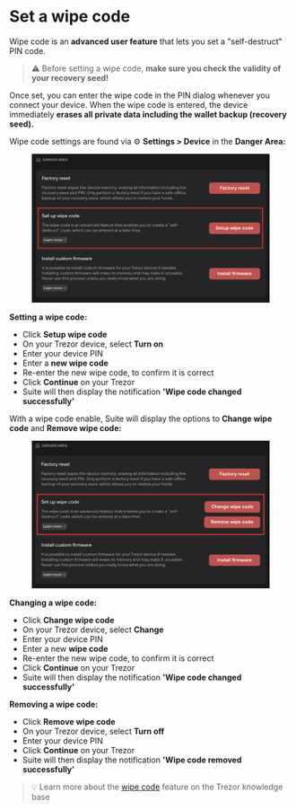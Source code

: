 # Set a wipe code

Wipe code is an **advanced user feature** that lets you set a "self-destruct" PIN code.

> ⚠️ Before setting a wipe code, **make sure you check the validity of your recovery seed!**

Once set, you can enter the wipe code in the PIN dialog whenever you connect your device. When the wipe code is entered, the device immediately **erases all private data including the wallet backup (recovery seed).**

Wipe code settings are found via ⚙️ **Settings > Device** in the **Danger Area:**

<figure><img src="../../.gitbook/assets/Wipe_Code_setup-HL.png" alt=""><figcaption></figcaption></figure>

**Setting a wipe code:**

* Click **Setup wipe code**
* On your Trezor device, select **Turn on**
* Enter your device PIN
* Enter a **new wipe code**
* Re-enter the new wipe code, to confirm it is correct
* Click **Continue** on your Trezor
* Suite will then display the notification **'Wipe code changed successfully'**

With a wipe code enable, Suite will display the options to **Change wipe code** and **Remove wipe code:**

<figure><img src="../../.gitbook/assets/Wipe_Code_enabled-HL.png" alt=""><figcaption></figcaption></figure>

**Changing a wipe code:**

* Click **Change wipe code**
* On your Trezor device, select **Change**
* Enter your device PIN
* Enter a new **wipe code**
* Re-enter the new wipe code, to confirm it is correct
* Click **Continue** on your Trezor
* Suite will then display the notification **'Wipe code changed successfully'**

**Removing a wipe code:**

* Click **Remove wipe code**
* On your Trezor device, select **Turn off**
* Enter your device PIN
* Click **Continue** on your Trezor
* Suite will then display the notification **'Wipe code removed successfully'**

> 💡 Learn more about the [wipe code](https://trezor.io/learn/a/create-wipe-code-to-erase-device) feature on the Trezor knowledge base

